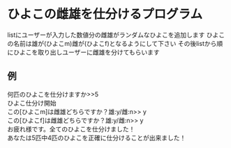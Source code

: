 # ひよこの雌雄を仕分けるプログラム

listにユーザーが入力した数値分の雌雄がランダムなひよこを追加します
ひよこの名前は雄が(ひよこm)雌が(ひよこf)となるようにして下さい
その後listから順にひよこを取り出しユーザーに雌雄を分けてもらいます

## 例
何匹のひよこを仕分けますか>>5  
ひよこ仕分け開始  
この[ひよこm]は雌雄どちらですか？雄:y/雌:n>> y  
この[ひよこf]は雌雄どちらですか？雄:y/雌:n>> y  
お疲れ様です。全てのひよこを仕分けました！  
あなたは5匹中4匹のひよこを正確に仕分けることが出来ました！  

